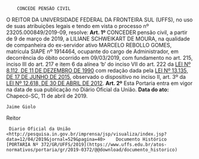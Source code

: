         CONCEDE PENSÃO CIVIL  

 O REITOR DA UNIVERSIDADE FEDERAL DA FRONTEIRA SUL (UFFS), no uso de suas atribuições legais e tendo em vista o processo nº 23205.000849/2019-09, resolve:   **Art. 1º**  CONCEDER pensão civil, a partir de 9 de março de 2019, a LILIANE SCHWEIKART DE MOURA, na qualidade de companheira do ex-servidor ativo MARCELO REBOLLO GOMES, matrícula SIAPE nº 1914464, ocupante do cargo de Administrador, em decorrência do óbito ocorrido em 09/03/2019, com fundamento no art. 215, inciso III do art. 217 e item 6 da alínea ‘b’ do inciso VII do art. 222 da [LEI Nº 8.112, DE 11 DE DEZEMBRO DE 1990](http://www.planalto.gov.br/ccivil_03/leis/L8112cons.htm) com redação dada pela [LEI Nº 13.135, DE 17 DE JUNHO DE 2015](http://www.planalto.gov.br/ccivil_03/_Ato2015-2018/2015/Lei/L13135.htm), observado o dispositivo no inciso II, art. 3º da [LEI Nº 12.618, DE 30 DE ABRIL DE 2012](http://www.planalto.gov.br/ccivil_03/_Ato2011-2014/2012/Lei/L12618.htm).   **Art. 2º**  Esta Portaria entra em vigor na data de sua publicação no Diário Oficial da União.        **Data do ato:** Chapecó-SC, 11 de abril de 2019.   
 

    Jaime Giolo   
 Reitor 

     Diario Oficial da União <http://pesquisa.in.gov.br/imprensa/jsp/visualiza/index.jsp?data=12/04/2019&jornal=529&pagina=40>    Documento Histórico  [PORTARIA Nº 372/GR/UFFS/2019](https://www.uffs.edu.br/atos-normativos/portaria/gr/2019-0372/@@download/documento_historico)     
      